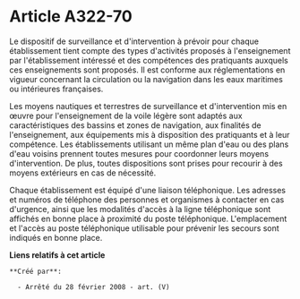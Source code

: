 # Article A322-70

Le dispositif de surveillance et d'intervention à prévoir pour chaque établissement tient compte des types d'activités
proposés à l'enseignement par l'établissement intéressé et des compétences des pratiquants auxquels ces enseignements sont
proposés. Il est conforme aux réglementations en vigueur concernant la circulation ou la navigation dans les eaux maritimes
ou intérieures françaises.

Les moyens nautiques et terrestres de surveillance et d'intervention mis en œuvre pour l'enseignement de la voile légère sont
adaptés aux caractéristiques des bassins et zones de navigation, aux finalités de l'enseignement, aux équipements mis à
disposition des pratiquants et à leur compétence. Les établissements utilisant un même plan d'eau ou des plans d'eau voisins
prennent toutes mesures pour coordonner leurs moyens d'intervention. De plus, toutes dispositions sont prises pour recourir à
des moyens extérieurs en cas de nécessité.

Chaque établissement est équipé d'une liaison téléphonique. Les adresses et numéros de téléphone des personnes et organismes
à contacter en cas d'urgence, ainsi que les modalités d'accès à la ligne téléphonique sont affichés en bonne place à
proximité du poste téléphonique. L'emplacement et l'accès au poste téléphonique utilisable pour prévenir les secours sont
indiqués en bonne place.

**Liens relatifs à cet article**

	**Créé par**:

	  - Arrêté du 28 février 2008 - art. (V)

